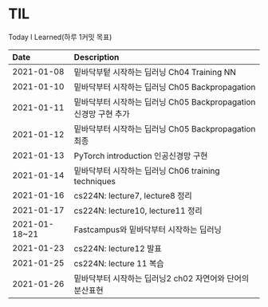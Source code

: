 # TIL
Today I Learned(하루 1커밋 목표)

|Date | Description |
|:-- |:--|
|2021-01-08|밑바닥부텉 시작하는 딥러닝 Ch04 Training NN|
|2021-01-10|밑바닥부터 시작하는 딥러닝 Ch05 Backpropagation | 
|2021-01-11|밑바닥부터 시작하는 딥러닝 Ch05 Backpropagation 신경망 구현 추가|
|2021-01-12|밑바닥부터 시작하는 딥러닝 Ch05 Backpropagation 최종|
|2021-01-13| PyTorch introduction 인공신경망 구현|
|2021-01-14|밑바닥부터 시작하는 딥러닝 Ch06 training techniques|
|2021-01-16|cs224N: lecture7, lecture8 정리|
|2021-01-17|cs224N: lecture10, lecture11 정리|
|2021-01-18~21| Fastcampus와 밑바닥부터 시작하는 딥러닝|
|2021-01-23| cs224N: lecture12 발표|
|2021-01-25 | cs224N: lecture 11 복습|
|2021-01-26 | 밑바닥부터 시작하는 딥러닝2 ch02 자연어와 단어의 분산표현 |

